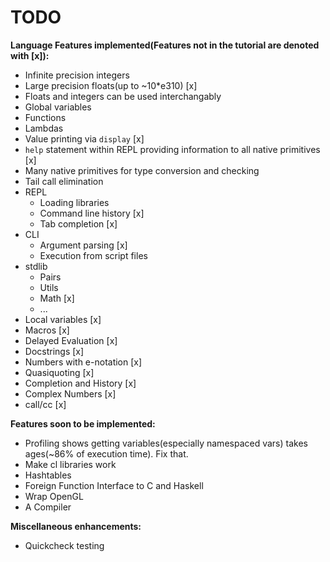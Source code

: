 # TODO

**Language Features implemented(Features not in the tutorial are denoted with [x]):**
* Infinite precision integers
* Large precision floats(up to ~10\*e310) [x]
* Floats and integers can be used interchangably
* Global variables
* Functions
* Lambdas
* Value printing via `display` [x]
* `help` statement within REPL providing information to all native primitives [x]
* Many native primitives for type conversion and checking
* Tail call elimination
* REPL
  * Loading libraries
  * Command line history [x]
  * Tab completion [x]
* CLI
  * Argument parsing [x]
  * Execution from script files
* stdlib
  * Pairs
  * Utils
  * Math [x]
  * ...
* Local variables [x]
* Macros [x]
* Delayed Evaluation [x]
* Docstrings [x]
* Numbers with e-notation [x]
* Quasiquoting [x]
* Completion and History [x]
* Complex Numbers [x]
* call/cc [x]

**Features soon to be implemented:**
* Profiling shows getting variables(especially namespaced vars) takes ages(~86% of execution time). Fix that.
* Make cl libraries work
* Hashtables
* Foreign Function Interface to C and Haskell
* Wrap OpenGL
* A Compiler

**Miscellaneous enhancements:**
* Quickcheck testing
